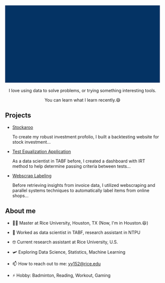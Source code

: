 

<!-- comes from msgif -->
<p align="center"><img src="https://github.com/OuOLeaf/OuOLeaf/blob/main/readme-gif/introduction.gif?raw=true"></p>

<p align="center">I love using data to solve problems, or trying something interesting tools.</p>

<p align="center">You can learn what I learn recently.😄</p>

## Projects

 - [Stockaroo](https://stockaroo-web.streamlit.app/)

   To create my robust investment profolio, I built a backtesting website for stock investment...

 - [Test Equalization Application](https://github.com/OuOLeaf/Test-Equalization)

   As a data scientist in TABF before, I created a dashboard with IRT method to help determine passing criteria between tests...
 
- [Webscrap Labeling](https://github.com/OuOLeaf/2-Miilion-Invoice-Data-Analysis)

  Before retrieving insights from invoice data, I utilized webscraping and parallel systems techniques to automatically label items from online shops...

   
## About me

- 👨‍💻 Master at Rice University, Houston, TX (Now, I'm in Houston.😆)

- 🔭 Worked as data scientist in TABF, research assistant in NTPU
 
- 🤓 Current research assistant at Rice University, U.S.

- 🛩️ Exploring Data Science, Statistics, Machine Learning

- 📫 How to reach out to me: yy152@rice.edu

- ⚡ Hobby: Badminton, Reading, Workout, Gaming 


